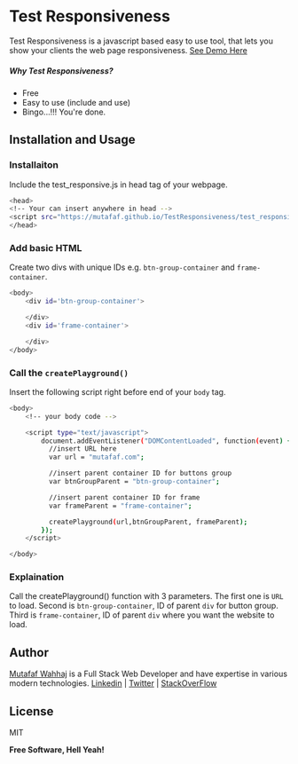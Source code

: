 # Test Responsiveness
Test Responsiveness is a javascript based easy to use tool, that lets you show your clients the web page responsiveness.
[See Demo Here](https://mutafaf.github.io/TestResponsiveness)

##### Why Test Responsiveness?
  - Free
  - Easy to use (include and use)
  - Bingo...!!! You're done.


## Installation and Usage

### Installaiton
Include the test_responsive.js in head tag of your webpage.
```sh
<head>
<!-- Your can insert anywhere in head -->
<script src="https://mutafaf.github.io/TestResponsiveness/test_responsiveness.js"></script>
</head>
```

### Add basic HTML
Create two divs with unique IDs e.g. `btn-group-container` and `frame-container`.
```sh
<body>
    <div id='btn-group-container'>

    </div>
    <div id='frame-container'>

    </div>
</body>
```

### Call the `createPlayground()`
Insert the following script right before end of your `body` tag.

```sh
<body>
    <!-- your body code -->

    <script type="text/javascript">
        document.addEventListener("DOMContentLoaded", function(event) {
          //insert URL here
          var url = "mutafaf.com";

          //insert parent container ID for buttons group
          var btnGroupParent = "btn-group-container";

          //insert parent container ID for frame
          var frameParent = "frame-container";

          createPlayground(url,btnGroupParent, frameParent);
        });
    </script>

</body>
```


### Explaination

Call the createPlayground() function with 3 parameters.
The first one is `URL` to load.
Second is `btn-group-container`,  ID of parent `div` for button group.
Third is `frame-container`,  ID of parent `div` where you want the website to load.


## Author
[Mutafaf Wahhaj] is a Full Stack Web Developer and have expertise in various modern technologies.
[Linkedin](https://www.linkedin.com/in/mutafaf/) | [Twitter](http://twitter.com/mutaffaf) | [StackOverFlow](https://stackoverflow.com/users/7360347/mutafaf)

License
----

MIT


**Free Software, Hell Yeah!**

   [Mutafaf Wahhaj]: <http://mutafaf.com>

